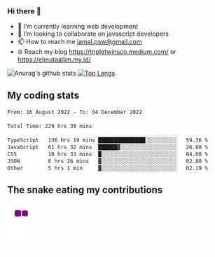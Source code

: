 ### Hi there 👋

<!--
**padepokanpenguin/padepokanpenguin** is a ✨ _special_ ✨ repository because its `README.md` (this file) appears on your GitHub profile.
-->

- 🌱 I’m currently learning  web development
- 👯 I’m looking to collaborate on javascript developers
- 📫 How to reach me jamal.psw@gmail.com
- 🌐 Reach my blog https://tripletwinsco.medium.com/ or https://elmutaallim.my.id/

![Anurag's github stats](https://github-readme-stats.vercel.app/api?username=padepokanpenguin&count_private=true&disable_animations=false&show_icons=true&theme=default)
[![Top Langs](https://github-readme-stats.vercel.app/api/top-langs/?username=padepokanpenguin&theme=default&layout=compact)](https://github.com/padepokanpenguin)

## My coding stats

<!--START_SECTION:waka-->

```text
From: 16 August 2022 - To: 04 December 2022

Total Time: 229 hrs 39 mins

TypeScript   136 hrs 19 mins ███████████████░░░░░░░░░░   59.36 %
JavaScript   61 hrs 32 mins  ██████▓░░░░░░░░░░░░░░░░░░   26.80 %
CSS          10 hrs 33 mins  █░░░░░░░░░░░░░░░░░░░░░░░░   04.60 %
JSON         6 hrs 26 mins   ▓░░░░░░░░░░░░░░░░░░░░░░░░   02.80 %
Other        5 hrs 1 min     ▓░░░░░░░░░░░░░░░░░░░░░░░░   02.19 %
```

<!--END_SECTION:waka-->


## The snake eating my contributions
![snake gif](https://github.com/padepokanpenguin/padepokanpenguin/blob/output/github-contribution-grid-snake.gif)
